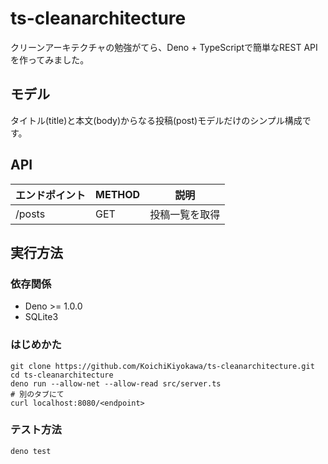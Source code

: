 # ts-cleanarchitecture
クリーンアーキテクチャの勉強がてら、Deno + TypeScriptで簡単なREST APIを作ってみました。

## モデル
タイトル(title)と本文(body)からなる投稿(post)モデルだけのシンプル構成です。

## API
エンドポイント|METHOD|説明
--|--|--
/posts|GET|投稿一覧を取得

## 実行方法
### 依存関係
- Deno >= 1.0.0
- SQLite3

### はじめかた
```shell
git clone https://github.com/KoichiKiyokawa/ts-cleanarchitecture.git
cd ts-cleanarchitecture
deno run --allow-net --allow-read src/server.ts
# 別のタブにて
curl localhost:8080/<endpoint>
```

### テスト方法
```shell
deno test
```
